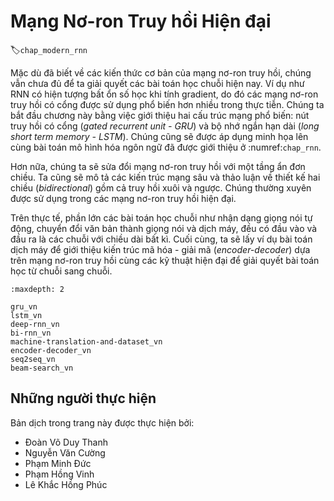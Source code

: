 <!--
# Modern Recurrent Neural Networks
-->

# Mạng Nơ-ron Truy hồi Hiện đại
:label:`chap_modern_rnn`

<!--
Although we have learned the basics of recurrent neural networks, they are not sufficient for a practitioner to solve today's sequence learning problems.
For instance, given the numerical unstability during gradient calculation, gated recurrent neural networks are much more common in practice.
We will begin by introducing two of such widely-used networks, namely gated recurrent units (GRUs) and long short term memory (LSTM),
with illustrations using the same language modeling problem as introduced in :numref:`chap_rnn`.
-->

Mặc dù đã biết về các kiến thức cơ bản của mạng nơ-ron truy hồi, chúng vẫn chưa đủ để ta giải quyết các bài toán học chuỗi hiện nay.
Ví dụ như RNN có hiện tượng bất ổn số học khi tính gradient, do đó các mạng nơ-ron truy hồi có cổng được sử dụng phổ biến hơn nhiều trong thực tiễn.
Chúng ta bắt đầu chương này bằng việc giới thiệu hai cấu trúc mạng phổ biến: nút truy hồi có cổng (*gated recurrent unit - GRU*) và bộ nhớ ngắn hạn dài (*long short term memory - LSTM*).
Chúng cũng sẽ được áp dụng minh họa lên cùng bài toán mô hình hóa ngôn ngữ đã được giới thiệu ở :numref:`chap_rnn`.

<!--
Furthermore, we will modify recurrent neural networks with a single undirectional hidden layer.
We will describe deep architectures, and discuss the bidirectional design with both forward and backward recursion.
They are frequently adopted in modern recurrent networks.
-->

Hơn nữa, chúng ta sẽ sửa đổi mạng nơ-ron truy hồi với một tầng ẩn đơn chiều.
Ta cũng sẽ mô tả các kiến trúc mạng sâu và thảo luận về thiết kế hai chiều (*bidirectional*) gồm cả truy hồi xuôi và ngược.
Chúng thường xuyên được sử dụng trong các mạng nơ-ron truy hồi hiện đại.


<!--
In fact, a large portion of sequence learning problems such as automatic speech recognition, 
text to speech, and machine translation, consider both inputs and outputs to be sequences of arbitrary length.
Finally, we will take machine translation as an example, and introduce the encoder-decoder architecture based on
recurrent neural networks and modern practices for such sequence to sequence learning problems.
-->

Trên thực tế, phần lớn các bài toán học chuỗi như nhận dạng giọng nói tự động, chuyển đổi văn bản thành giọng nói và dịch máy, đều có đầu vào và đầu ra là các chuỗi với chiều dài bất kì.
Cuối cùng, ta sẽ lấy ví dụ bài toán dịch máy để giới thiệu kiến trúc mã hóa - giải mã (*encoder-decoder*) dựa trên mạng nơ-ron truy hồi cùng các kỹ thuật hiện đại để giải quyết bài toán học từ chuỗi sang chuỗi.

```toc
:maxdepth: 2

gru_vn
lstm_vn
deep-rnn_vn
bi-rnn_vn
machine-translation-and-dataset_vn
encoder-decoder_vn
seq2seq_vn
beam-search_vn
```

## Những người thực hiện
Bản dịch trong trang này được thực hiện bởi:

* Đoàn Võ Duy Thanh
* Nguyễn Văn Cường
* Phạm Minh Đức
* Phạm Hồng Vinh
* Lê Khắc Hồng Phúc
